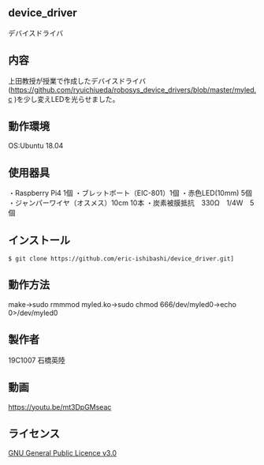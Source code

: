 ## device_driver
デバイスドライバ

## 内容
上田教授が授業で作成したデバイスドライバ(https://github.com/ryuichiueda/robosys_device_drivers/blob/master/myled.c )を少し変えLEDを光らせました。

## 動作環境
OS:Ubuntu 18.04

## 使用器具
・Raspberry Pi4 1個
・ブレットボート（EIC-801）1個
・赤色LED(10mm) 5個
・ジャンパーワイヤ（オスメス）10cm 10本
・炭素被膜抵抗　330Ω　1/4W　5個

## インストール
```
$ git clone https://github.com/eric-ishibashi/device_driver.git]
```

## 動作方法
make→sudo rmmmod myled.ko→sudo chmod 666/dev/myled0→echo 0>/dev/myled0

## 製作者
19C1007 石橋英陸

## 動画
https://youtu.be/mt3DpGMseac

## ライセンス
[GNU General Public Licence v3.0](https://github.com/kiyoshirou-kawanabe/Robosys_Devicedriver/blob/main/COPYING)

